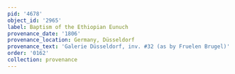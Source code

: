 ```yaml
---
pid: '4678'
object_id: '2965'
label: Baptism of the Ethiopian Eunuch
provenance_date: '1806'
provenance_location: Germany, Düsseldorf
provenance_text: 'Galerie Düsseldorf, inv. #32 (as by Fruelen Brugel)'
order: '0162'
collection: provenance
---
```

